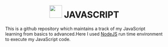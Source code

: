 
<h1 align='center' > <img  src="https://upload.wikimedia.org/wikipedia/commons/9/99/Unofficial_JavaScript_logo_2.svg" width="40" height="40">  JAVASCRIPT  </h1>

 This is a github repository which maintains a track of my JavaScript learning from basics to advanced.Here I used [NodeJS](https://nodejs.org/en) run time environment to execute my JavaScript code.

